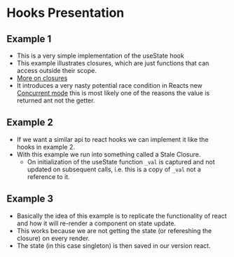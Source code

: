 # Hooks Presentation

## Example 1

- This is a very simple implementation of the useState hook
- This example illustrates closures, which are just functions that can access
  outside their scope.
- [More on closures](https://developer.mozilla.org/en-US/docs/Web/JavaScript/Closures)
- It introduces a very nasty potential race condition in Reacts new
  [Concurrent mode](https://reactjs.org/docs/concurrent-mode-intro.html) this is
  most likely one of the reasons the value is returned ant not the getter.

## Example 2

- If we want a similar api to react hooks we can implement it like the hooks in
  example 2.
- With this example we run into something called a Stale Closure.
  - On initialization of the useState function `_val` is captured and not
    updated on subsequent calls, i.e. this is a copy of `_val` not a reference
    to it.

## Example 3

- Basically the idea of this example is to replicate the functionality of react and how it will re-render a component on state update.
- This works because we are not getting the state (or refereshing the closure) on every render.
- The state (in this case singleton) is then saved in our version react.
